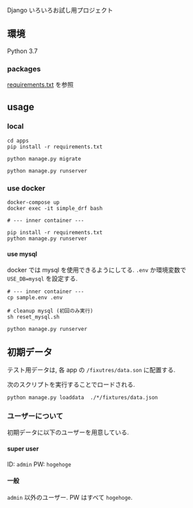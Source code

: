 Django いろいろお試し用プロジェクト

## 環境

Python 3.7 

### packages

[requirements.txt](apps/requirements.txt) を参照

## usage

### local

```shell
cd apps
pip install -r requirements.txt

python manage.py migrate

python manage.py runserver
```

### use docker

```shell
docker-compose up
docker exec -it simple_drf bash 

# --- inner container ---

pip install -r requirements.txt
python manage.py runserver
```

#### use mysql

docker では mysql を使用できるようにしてる. `.env` か環境変数で `USE_DB=mysql` を設定する.

```shell
# --- inner container ---
cp sample.env .env

# cleanup mysql (初回のみ実行)
sh reset_mysql.sh 

python manage.py runserver
```


## 初期データ
テスト用データは, 各 app の `/fixutres/data.son` に配置する.

次のスクリプトを実行することでロードされる.

```shell
python manage.py loaddata  ./*/fixtures/data.json
```

### ユーザーについて

初期データに以下のユーザーを用意している.

#### super user

ID: `admin`
PW: `hogehoge`

#### 一般

`admin` 以外のユーザー. PW はすべて `hogehoge`.
